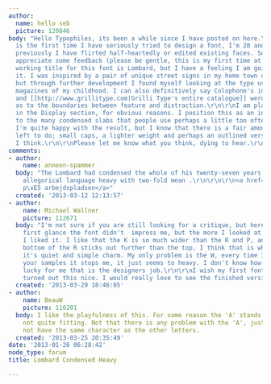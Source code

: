 ```yaml
---
author:
  name: hello seb
  picture: 120846
body: "Hello Typophiles, its been a while since I have posted on here.\r\n\r\nThis
  is the first time I have seriously tried to design a font, I'm 20 and a student,
  previously I have flirted half-heartedly or edited existing faces. So I would really
  appreciate some feedback (please be gentle, this is my first time at the rodeo).\r\n\r\nThe
  working title for this font is Lombard, but I have a feeling I am going to change
  it. I was inspired by a pair of unique street signs in my home town of Wellington,
  but through further development I found myself looking at the type used in the Tintin
  magazines of my childhood. I can also definitively say Colophone's incredible [[http://www.colophon-foundry.org/fonts/raisonne/about-font|Raisonne]]
  and [[http://www.grillitype.com|Grilli Type's entire catalogue]] were guiding hands
  as to the boundaries between feature and distraction.\r\n\r\nI am placing this post
  in the Display section, for obvious reasons. I position this as an interesting alternative
  to the many condensed slabs that people use perhaps a little too often these days.\r\n\r\nOverall
  I'm quite happy with the result, but I know that there is a fair amount of work
  left to do; small caps, a lighter weight and perhaps an outlined version is in order
  I think.\r\n\r\nPlease let me know what you think, dying to hear.\r\n\r\n[img:sites/default/files/old-images/lombard_12_6170.gif]\r\n[img:sites/default/files/old-images/lombard_11_4857.gif]\r\n[img:sites/default/files/old-images/lombard-head_3427.gif]\r\n[img:sites/default/files/old-images/lombard-head2_3848.gif]\r\n[img:sites/default/files/old-images/lombard_8_3942.gif]\r\n[img:sites/default/files/old-images/lombard_7_5020.gif]\r\n[img:sites/default/files/old-images/lombard_6_4818.gif]\r\n[img:sites/default/files/old-images/lombard_5_4222.gif]\r\n[img:sites/default/files/old-images/lombard_4_4456.gif]\r\n[img:sites/default/files/old-images/lombard_3_4724.gif]\r\n[img:sites/default/files/old-images/lombard_2_5538.gif]\r\n[img:sites/default/files/old-images/lombard_1_3451.gif]"
comments:
- author:
    name: anneon-spammer
  body: "The Lombard had condensed the whole of his twenty-seven years of  popular
    allegorical language heavy with two-fold mean .\r\n\r\n\r\n<a href=\"http://www.sundtrivsel.dk/ydelser/trivsel-paa-arbejdspladsen/\">Trivsel
    p\xE5 arbejdspladsen</a>"
  created: '2013-03-12 12:13:57'
- author:
    name: Michael Wallner
    picture: 112671
  body: "I'm not sure if you are still looking for a critique, but here is mine. \r\n\r\nAt
    first glance the font didn't  impress me, but the more I looked at it the more
    I liked it. I like that the K is so much wider than the R and P, and that the
    bottom of the R sticks out further than the top. I think that is what gives it
    it's quiet and simple charm. My only problem is the W, every time I read through
    your samples it stops me, it just seems to heavy. I don't know how to solve it,
    lucky for me that is the designers job.\r\n\r\nI wish my first font would have
    turned out this nice. I would really love to see the finished version."
  created: '2013-03-20 18:46:05'
- author:
    name: BeauW
    picture: 116201
  body: I like the playfulness of this. For some reason the 'A' stands out to me as
    not quite fitting. Not that there is any problem with the 'A', just that it does
    not have the same character as the other letters.
  created: '2013-03-25 20:35:49'
date: '2013-01-26 06:28:42'
node_type: forum
title: Lombard Condensed Heavy

---
```


